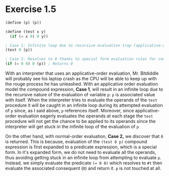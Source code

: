 # Exercise 1.5

```scheme
(define (p) (p))

(define (test x y)
  (if (= x 0) 0 y))

; Case 1: Infinite loop due to recursive evaluation trap (applicative-order evaluation)
(test 0 (p))

; Case 2: Resolves to 0 thanks to special form evaluation rules for conditions (normal-order evaluation)
(if (= 0 0) 0 (p)) ; Returns 0
```

With an interpreter that uses an applicative-order evaluation, Mr. Bitdiddle will probably see his laptop crash as the CPU will be able to keep up with the rouge process he has unleashed. With an applicative order evaluation model the compound expression, **Case 1**, will result in an infinite loop due to the recursive nature of the evaluation of variable `p`: `p` is associated value with itself. When the interpreter tries to evaluate the operands of the `test` procedure it will be caught in an infinite loop during its attempted evaluation of `p` since, as I said above, `p` references itself. Moreover, since applicative-order evaluation eagerly evaluates the operands at each stage the `test` procedure will not get the chance to be applied to its operands since the interpreter will get stuck in the infinite loop of the evaluation of `p`

On the other hand, with normal-order evaluation, **Case 2,** we discover that `0` is returned. This is because, evaluation of the `(test 0 p)` compound expression is first expanded to a predicate expression, which is a special form. In it's expanded form, we do not need to evaluate all the operands, thus avoiding getting stuck in an infinite loop from attempting to evaluate `p`. Instead, we simply evaluate the predicate `(= 0 0)` which resolves to `#t` then evaluate the associated consequent (`0`) and return it. `p` is not touched at all.
